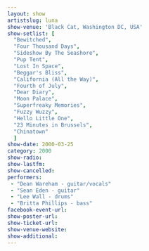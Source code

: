 ```yaml
---
layout: show
artistslug: luna
show-venue: 'Black Cat, Washington DC, USA'
show-setlist: [
  "Bewitched",
  "Four Thousand Days",
  "Sideshow By The Seashore",
  "Pup Tent",
  "Lost In Space",
  "Beggar's Bliss",
  "California (All the Way)",
  "Fourth of July",
  "Dear Diary",
  "Moon Palace",
  "Superfreaky Memories",
  "Fuzzy Wuzzy",
  "Hello Little One",
  "23 Minutes in Brussels",
  "Chinatown"
  ]
show-date: 2000-03-25
category: 2000
show-radio: 
show-lastfm: 
show-cancelled: 
performers: 
 - "Dean Wareham - guitar/vocals"
 - "Sean Eden - guitar"
 - "Lee Wall - drums"
 - "Britta Phillips - bass"
facebook-event-url: 
show-poster-url: 
show-ticket-url: 
show-venue-website: 
show-additional: 
---
```


